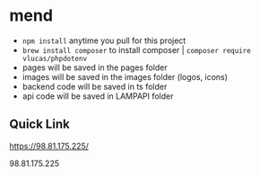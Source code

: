 # mend
- `npm install` anytime you pull for this project
- `brew install composer`  to install composer | `composer require vlucas/phpdotenv`
- pages will be saved in the pages folder
- images will be saved in the images folder (logos, icons)
- backend code will be saved in ts folder
- api code will be saved in LAMPAPI folder

## Quick Link
https://98.81.175.225/

98.81.175.225
